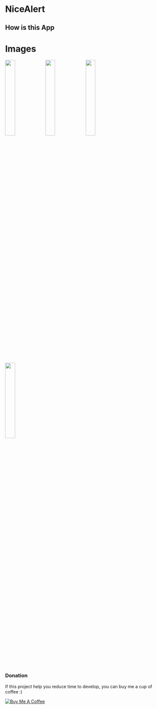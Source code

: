 # NiceAlert

## How is this App
# Images
<img src="http://www.projectconnect.com.br/github_imagens/Screenshot_20200127-233947.png" width="25%"></img>
<img src="http://www.projectconnect.com.br/github_imagens/Screenshot_20200127-233953.png" width="25%"></img>
<img src="http://www.projectconnect.com.br/github_imagens/Screenshot_20200127-233957.png" width="25%"></img>
<img src="http://www.projectconnect.com.br/github_imagens/Screenshot_20200127-234001.png" width="25%"></img>

### Donation
If this project help you reduce time to develop, you can buy me a cup of coffee :) 

<a href="https://www.buymeacoffee.com/gilsonjuniorpro" target="_blank">
    <img src="https://bmc-cdn.nyc3.digitaloceanspaces.com/BMC-button-images/custom_images/orange_img.png" alt="Buy Me A Coffee" style="height: auto !important;width: auto !important;" >
</a>
